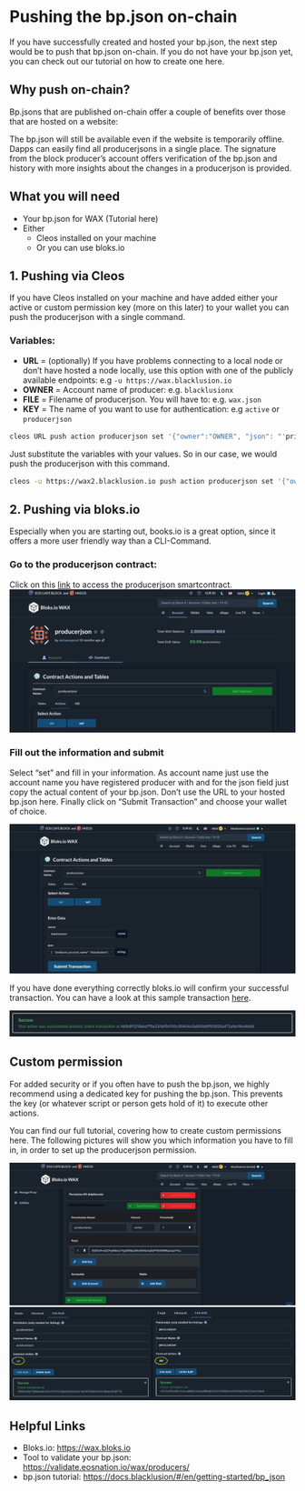 # Pushing the bp.json on-chain

If you have successfully created and hosted your bp.json, the next step would be to push that bp.json on-chain. If you do not have your bp.json yet, you can check out our tutorial on how to create one here.

## Why push on-chain?
Bp.jsons that are published on-chain offer a couple of benefits over those that are hosted on a website:

The bp.json will still be available even if the website is temporarily offline. Dapps can easily find all producerjsons in a single place. The signature from the block producer’s account offers verification of the bp.json and history with more insights about the changes in a producerjson is provided.

## What you will need
- Your bp.json for WAX (Tutorial here)
- Either
    - Cleos installed on your machine
    - Or you can use bloks.io

## 1. Pushing via Cleos
If you have Cleos installed on your machine and have added either your active or custom permission key (more on this later) to your wallet you can push the producerjson with a single command.

### Variables:
- **URL** = (optionally) If you have problems connecting to a local node or don’t have hosted a node locally, use this option with one of the publicly available endpoints:
e.g ```-u https://wax.blacklusion.io```
- **OWNER** = Account name of producer:
e.g. ```blacklusionx```
- **FILE** = Filename of producerjson. You will have to:
e.g. ```wax.json```
- **KEY** = The name of you want to use for authentication:
e.g ```active``` or ```producerjson```

```bash
cleos URL push action producerjson set '{"owner":"OWNER", "json": "'printf %q $(cat FILE | tr -d "\r")'"}' -p OWNER@KEY
```

Just substitute the variables with your values. So in our case, we would push the producerjson with this command.

```bash
cleos -u https://wax2.blacklusion.io push action producerjson set '{"owner":"blacklusionx", "json": "'printf %q $(cat wax.json | tr -d "\r")'"}' -p blacklusionx@producerjson
```

## 2. Pushing via bloks.io
Especially when you are starting out, books.io is a great option, since it offers a more user friendly way than a CLI-Command.

### Go to the producerjson contract:
Click on this [link](https://wax.bloks.io/account/producerjson?loadContract=true&tab=Actions&account=producerjson&scope=producerjson&limit=100&action=set) to access the producerjson smartcontract.
![img01](_media/_pushing_bp_json_onchain/img01.png)

### Fill out the information and submit
Select “set” and fill in your information. As account name just use the account name you have registered producer with and for the json field just copy the actual content of your bp.json. Don’t use the URL to your hosted bp.json here. Finally click on “Submit Transaction” and choose your wallet of choice.

![img02](_media/_pushing_bp_json_onchain/img02.png)

If you have done everything correctly bloks.io will confirm your successful transaction. You can have a look at this sample transaction [here]("https://wax.bloks.io/transaction/4bfb8f1219abd7f5e231bf54100c35604c0a655d6ff50925a472afdcf6e4bfe9").

![img03](_media/_pushing_bp_json_onchain/img03.png)

## Custom permission

For added security or if you often have to push the bp.json, we highly recommend using a dedicated key for pushing the bp.json. This prevents the key (or whatever script or person gets hold of it) to execute other actions.

You can find our full tutorial, covering how to create custom permissions here. The following pictures will show you which information you have to fill in, in order to set up the producerjson permission.

![img04](_media/_pushing_bp_json_onchain/img04.png)
![img05](_media/_pushing_bp_json_onchain/img05.png)

## Helpful Links
- Bloks.io: https://wax.bloks.io
- Tool to validate your bp.json: https://validate.eosnation.io/wax/producers/
- bp.json tutorial: https://docs.blacklusion/#/en/getting-started/bp_json
